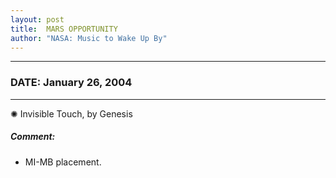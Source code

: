 ```yaml
---
layout: post
title:  MARS OPPORTUNITY
author: "NASA: Music to Wake Up By"
---
```


----
### DATE: January 26, 2004
----
✺ Invisible Touch, by Genesis

##### Comment:
* MI-MB placement.
